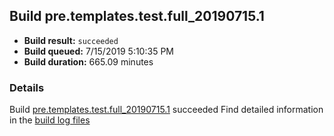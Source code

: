 ## Build pre.templates.test.full_20190715.1
- **Build result:** `succeeded`
- **Build queued:** 7/15/2019 5:10:35 PM
- **Build duration:** 665.09 minutes
### Details
Build [pre.templates.test.full_20190715.1](https://winappstudio.visualstudio.com/web/build.aspx?pcguid=a4ef43be-68ce-4195-a619-079b4d9834c2&builduri=vstfs%3a%2f%2f%2fBuild%2fBuild%2f29608) succeeded
Find detailed information in the [build log files](https://uwpctdiags.blob.core.windows.net/buildlogs/pre.templates.test.full_20190715.1_logs.zip)
